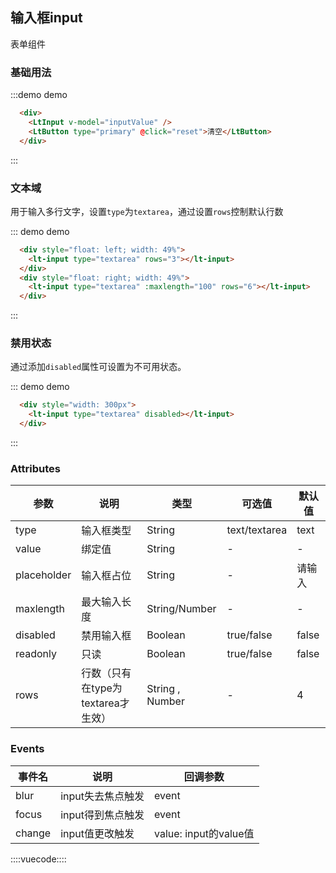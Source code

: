 ## 输入框input
表单组件

### 基础用法
:::demo demo
```html
  <div>
    <LtInput v-model="inputValue" />
    <LtButton type="primary" @click="reset">清空</LtButton>
  </div>
```
:::

### 文本域

用于输入多行文字，设置`type`为`textarea`，通过设置`rows`控制默认行数

::: demo demo
```html
  <div style="float: left; width: 49%">
    <lt-input type="textarea" rows="3"></lt-input>
  </div>
  <div style="float: right; width: 49%">
    <lt-input type="textarea" :maxlength="100" rows="6"></lt-input>
  </div>
```
:::

### 禁用状态

通过添加`disabled`属性可设置为不可用状态。

::: demo demo
```html
  <div style="width: 300px">
    <lt-input type="textarea" disabled></lt-input>
  </div>
```
:::

### Attributes

参数|说明|类型|可选值|默认值
--------|--------|--------|--------|--------
type|输入框类型|String|text/textarea|text
value|绑定值|String|-|-
placeholder|输入框占位|String|-|请输入
maxlength|最大输入长度|String/Number|-|-
disabled|禁用输入框|Boolean|true/false|false
readonly|只读|Boolean|true/false|false
rows|行数（只有在type为textarea才生效）|String , Number|-|4

### Events

事件名|说明|回调参数
--------|--------|--------
blur|input失去焦点触发|event
focus|input得到焦点触发|event
change|input值更改触发|value: input的value值

::::vuecode::::
<script>
export default {
  data () {
    return {
      inputValue: ''
    }
  },
  watch: {
    inputValue() {
      console.log(this.inputValue)
    },
  },
  methods: {
    reset() {
      this.inputValue = ''
    }
  }
}
</script>
